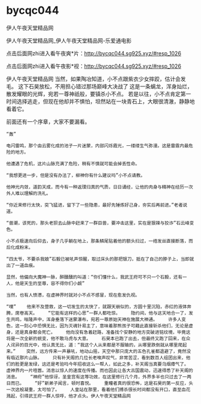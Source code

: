 # bycqc044
伊人午夜天堂精品网

伊人午夜天堂精品网_伊人午夜天堂精品网-乐爱通电影

点击后面网zhi进入看午夜爽*片：http://bycqc044.sg925.xyz/#resp_1026

点击后面网zhi进入看午夜影*视：http://bycqc044.sg925.xyz/#resp_1026

伊人午夜天堂精品网    当然，如果陶冶知道，小不点跟紫衣少女摔跤，估计会发毛。    这下石昊放松，不用担心错过那场巅峰大决战了    这是一条螭龙，浑身灿烂，散发耀眼的光辉，宛若一尊神祇般，要镇杀小不点。    若是以往，小不点肯定第一时间选择逃走，但现在他却并不惧怕，坦然站在一块青石上，大眼很清澈，静静地看着它。

前面还有一个序章，大家不要漏看。

    “轰”

    电闪雷鸣，那个由云雾化成的池子一片迷蒙，内部闪烁霞光，一缕缕生气弥漫。这是雷霆内最危险的地方。

    他遭遇了危机，这片山脉充满了危险，稍有不慎就可能会掉丢性命。

    “我想更进一步，但是没有办法了，柳神你有什么建议吗”小不点请教。

    他神光内敛，道韵天成，而今有一种返璞归真的气质，日日诵经，让他的肉身与精神在经历一次外人难以理解的洗礼。

    “你近来修行太快，突飞猛进，留下了一些隐患，最好先锤炼好己身，夯实后再前进。”老者说道。

    “兽潮，该死的，那头老狈去山脉中赶来了一群巨兽，要冲击这里，实在是狠辣与狡诈”石云峰变色。

    小不点极速向后仰去，身子几乎躺在地上，那条鳞尾贴着他的额头扫过，一绺发丝直接断落，而后化成粉末。

    “四太爷，不要杀我娘”石毅已被吼声惊醒，取过床头的那把银刀，抵在了自己的脖子上，当即就出了一道血痕。

    显然，他偏向大魔神一脉，醉醺醺的叫道：“你们懂什么，我武王府可不只一个石毅，还有一人，他是天生的至尊，容不得你们小觑”

    当然，也有人愤懑，在虚神界时就对小不点不感冒，现在愈发仇视。

    “噗”    他来不及营救，这一切发生的太快了，就跟天崩似的，方圆十里沉陷，赤红的液体奔腾，席卷高天。    “它能有这样的心思”一群人都吃惊。    隐约间，他与这天地合一了，发生共鸣，嗡隆声中，浑身垂落下迷蒙瀑布，宛若一尊原始天神在施展大神通。    许多人变色，这一刻心中恐惧无比，因为灭魂针易主了，意味着那熊孩子可藉此直接斩杀他们，无论是虚身，还是真身都会死亡。    他向没有急着赶路，准备找个安静的地方突破进铭纹境，毕竟这将是一次全新的蜕变，他不敢马虎与大意。    石昊本已跑了出去，但最终又跑了回来，在众人诧异的目光中，他认真无比，道：“我这个人从来都是不服输的，从哪里跌倒就从哪里爬起来。”    突然，远方传来一声暴吼，地动山摇，天空中那只庞大的五色孔雀都退避了，竟然没有临近那片山脉。    只有补天阁的几位长老唉声叹气，非常苦涩，看到数百人组团出来，他们的脸更是发绿，这还是考验吗今年招收这么一帮人，如此之多，补天阁当真要乌烟瘴气了。    虚神界内一片喧嚣。消息以惊人的速度在传播。而也因此让各大古国震动，迅速得悉了补天阁的消息。    “神府”他惊讶，圣皇宫有这等功效，在这里修行几个月，外界多半也只过去了一两日而已。    “好”新弟子闻言，顿时喜悦。    重瞳者真的很恐怖，这是石昊的第一反应，头一次这般凝重，太可怕了。    人皇站在那里，看着他们搏杀很长时间都没有开口，直至血花溅起，引得武王府一群人惊呼，他才点头。伊人午夜天堂精品网
